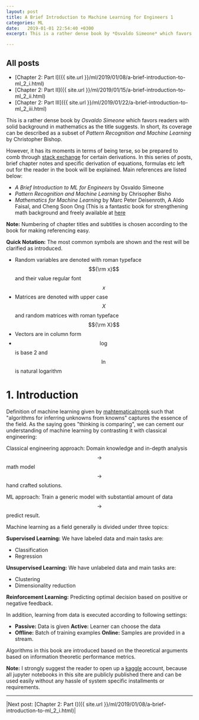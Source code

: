 ```yaml
---
layout: post
title: A Brief Introduction to Machine Learning for Engineers 1
categories: ML
date:   2019-01-01 22:54:40 +0300
excerpt: This is a rather dense book by *Osvaldo Simeone* which favors readers with solid background in mathematics as the title suggests. In short, its coverage can be described as a subset of Pattern Recognition and Machine Learning by Christopher Bishop.

---
```



## All posts

- [Chapter 2: Part I]({{ site.url }}/ml/2019/01/08/a-brief-introduction-to-ml_2_i.html)
- [Chapter 2: Part II]({{ site.url }}/ml/2019/01/15/a-brief-introduction-to-ml_2_ii.html)
- [Chapter 2: Part III]({{ site.url }}/ml/2019/01/22/a-brief-introduction-to-ml_2_iii.html)


This is a rather dense book by *Osvaldo Simeone* which favors readers with solid background in mathematics as the title suggests. In short, its coverage can be described as a subset of *Pattern Recognition and Machine Learning* by Christopher Bishop.

However, it has its moments in terms of being terse, so be prepared to comb through [stack exchange](https://stats.stackexchange.com/) for certain derivations. In this series of posts, brief chapter notes and specific derivation of equations, formulas etc left out for the reader in the book will be explained. Main references are listed below:

- *A Brief Introduction to ML for Engineers* by Osvaldo Simeone
- *Pattern Recognition and Machine Learning* by Chrisopher Bisho
- *Mathematics for Machine Learning* by Marc Peter Deisenroth, A Aldo Faisal, and Cheng Soon Ong (This is a fantastic book for strengthening math background and freely available at [here](https://mml-book.github.io/)

**Note:** Numbering of chapter titles and subtitles is chosen according to the book for making referencing easy.

**Quick Notation:** The most common symbols are shown and the rest will be clarified as introduced.

- Random variables are denoted with roman typeface $${\rm x}$$ and their value regular font $$x$$
- Matrices are denoted with upper case $$X$$ and random matrices with roman typeface $${\rm X}$$
- Vectors are in column form
- $$\log$$ is base 2 and $$ \ln $$ is natural logarithm


# 1. Introduction

Definition of machine learning given by [mahtematicalmonk](http://jwmi.github.io/index.html) such that "algorithms for inferring unknowns from knowns" captures the essence of the field. As the saying goes "thinking is comparing", we can cement our understanding of machine learning by contrasting it with classical engineering:

Classical engineering approach: Domain knowledge and in-depth analysis $$\rightarrow$$ math model $$\rightarrow$$ hand crafted solutions.

ML approach: Train a generic model with substantial amount of data $$\rightarrow$$ predict result.

Machine learning as a field generally is divided under three topics:

**Supervised Learning:** We have labeled data and main tasks are:
- Classification
- Regression

**Unsupervised Learning:** We have unlabeled data and main tasks are:
- Clustering
- Dimensionality reduction

**Reinforcement Learning:** Predicting optimal decision based on positive or negative feedback.


In addition, learning from data is executed according to following settings:
- **Passive:** Data is given **Active:** Learner can choose the data
- **Offline:** Batch of training examples **Online:** Samples are provided in a stream.

Algorithms in this book are introduced based on the theoretical arguments based on information theoretic performance metrics.

**Note:** I strongly suggest the reader to open up a [kaggle](https://www.kaggle.com/) account, because all jupyter notebooks in this site are publicly published there and can be used easily without any hassle of system specific installments or requirements.


---

 |Next post: [Chapter 2: Part I]({{ site.url }}/ml/2019/01/08/a-brief-introduction-to-ml_2_i.html)|
